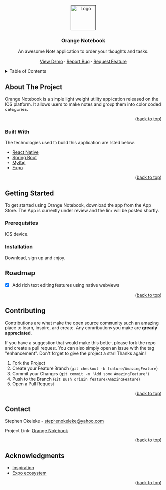 <div id="top"></div>
<!-- PROJECT LOGO -->
<br />
<div align="center">
  <a href="">
    <img src="https://user-images.githubusercontent.com/98627291/163096349-5941d1e1-6d92-4afe-8f66-a15e2e0e86f3.png" alt="Logo" width="80" height="80">
  </a>

  <h3 align="center">Orange Notebook</h3>

  <p align="center">
    An awesome Note application to order your thoughts and tasks.
    <br />
    <br />
    <a href="https://vimeo.com/698764763">View Demo</a>
    ·
    <a href="https://stephenokeleke97.github.io/orangenotebook/contact">Report Bug</a>
    ·
    <a href="https://stephenokeleke97.github.io/orangenotebook/contact">Request Feature</a>
  </p>
</div>



<!-- TABLE OF CONTENTS -->
<details>
  <summary>Table of Contents</summary>
  <ol>
    <li>
      <a href="#about-the-project">About The Project</a>
      <ul>
        <li><a href="#built-with">Built With</a></li>
      </ul>
    </li>
    <li>
      <a href="#getting-started">Getting Started</a>
      <ul>
        <li><a href="#prerequisites">Prerequisites</a></li>
        <li><a href="#installation">Installation</a></li>
      </ul>
    </li>
    <li><a href="#roadmap">Roadmap</a></li>
    <li><a href="#contributing">Contributing</a></li>
    <li><a href="#contact">Contact</a></li>
    <li><a href="#acknowledgments">Acknowledgments</a></li>
  </ol>
</details>



<!-- ABOUT THE PROJECT -->
## About The Project

Orange Notebook is a simple light weight utility application released on the IOS platform. It allows users to make notes and group them into color coded categories.

<p align="right">(<a href="#top">back to top</a>)</p>



### Built With

The technologies used to build this application are listed below.

* [React Native](https://reactnative.dev/)
* [Spring Boot](https://spring.io/projects/spring-boot)
* [MySql](https://www.mysql.com/)
* [Expo](https://expo.dev/)

<p align="right">(<a href="#top">back to top</a>)</p>



<!-- GETTING STARTED -->
## Getting Started

To get started using Orange Notebook, download the app from the App Store. 
The App is currently under review and the link will be posted shortly.

### Prerequisites

IOS device.

### Installation

Download, sign up and enjoy.

<!-- ROADMAP -->
## Roadmap

- [x] Add rich text editing features using native webviews 

<p align="right">(<a href="#top">back to top</a>)</p>



<!-- CONTRIBUTING -->
## Contributing

Contributions are what make the open source community such an amazing place to learn, inspire, and create. Any contributions you make are **greatly appreciated**.

If you have a suggestion that would make this better, please fork the repo and create a pull request. You can also simply open an issue with the tag "enhancement".
Don't forget to give the project a star! Thanks again!

1. Fork the Project
2. Create your Feature Branch (`git checkout -b feature/AmazingFeature`)
3. Commit your Changes (`git commit -m 'Add some AmazingFeature'`)
4. Push to the Branch (`git push origin feature/AmazingFeature`)
5. Open a Pull Request

<p align="right">(<a href="#top">back to top</a>)</p>


<!-- CONTACT -->
## Contact

Stephen Okeleke - stephenokeleke@yahoo.com

Project Link: [Orange Notebook](https://github.com/StephenOkeleke97/Notes)

<p align="right">(<a href="#top">back to top</a>)</p>



<!-- ACKNOWLEDGMENTS -->
## Acknowledgments

* [Inspiration](https://dribbble.com/shots/16811788-Notes-app)
* [Expo ecosystem](https://expo.dev/)

<p align="right">(<a href="#top">back to top</a>)</p>

